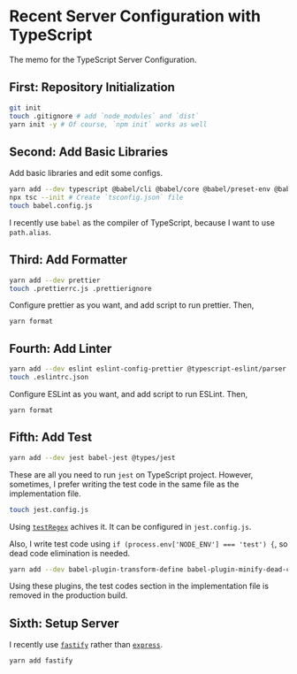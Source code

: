 # Recent Server Configuration with TypeScript

The memo for the TypeScript Server Configuration.

## First: Repository Initialization

```sh
git init
touch .gitignore # add `node_modules` and `dist`
yarn init -y # Of course, `npm init` works as well
```

## Second: Add Basic Libraries

Add basic libraries and edit some configs.

```sh
yarn add --dev typescript @babel/cli @babel/core @babel/preset-env @babel/preset-typescript babel-plugin-module-resolver
npx tsc --init # Create `tsconfig.json` file
touch babel.config.js
```

I recently use `babel` as the compiler of TypeScript, because I want to use `path.alias`.

## Third: Add Formatter

```sh
yarn add --dev prettier
touch .prettierrc.js .prettierignore
```

Configure prettier as you want, and add script to run prettier.
Then,

```
yarn format
```

## Fourth: Add Linter

```sh
yarn add --dev eslint eslint-config-prettier @typescript-eslint/parser @typescript-eslint/eslint-plugin
touch .eslintrc.json
```

Configure ESLint as you want, and add script to run ESLint.
Then,

```
yarn format
```

## Fifth: Add Test

```sh
yarn add --dev jest babel-jest @types/jest
```

These are all you need to run `jest` on TypeScript project.
However, sometimes, I prefer writing the test code in the same file as the implementation file.

```sh
touch jest.config.js
```

Using [`testRegex`](https://jestjs.io/ja/docs/configuration#testregex-string--arraystring) achives it.
It can be configured in `jest.config.js`.

Also, I write test code using `if (process.env['NODE_ENV'] === 'test') {`, so dead code elimination is needed.

```sh
yarn add --dev babel-plugin-transform-define babel-plugin-minify-dead-code-elimination
```

Using these plugins, the test codes section in the implementation file is removed in the production build.

## Sixth: Setup Server

I recently use [`fastify`](https://www.fastify.io/) rather than [`express`](https://expressjs.com/).

```sh
yarn add fastify
```
